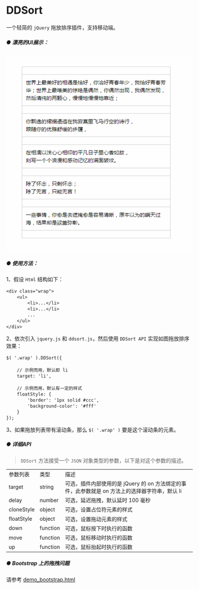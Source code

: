 # DDSort

一个轻简的 `jQuery` 拖放排序插件，支持移动端。

##### ● 漂亮的UI展示：

![DDSort](img/ddsort.gif)


##### ● 使用方法：

1、假设 `Html` 结构如下：


    <div class="wrap">
	    <ul>
	        <li>...</li>
	        <li>...</li>
	        ...
	    </ul>
    </div>


2、依次引入 `jquery.js` 和 `ddsort.js`，然后使用 `DDSort API` 实现如图拖放排序效果：

    $( '.wrap' ).DDSort({
        
        // 示例而用，默认即 li
        target: 'li',

        // 示例而用，默认有一定的样式    
        floatStyle: {    
            'border': '1px solid #ccc',
            'background-color': '#fff'
        }
    });
	
3、如果拖放列表带有滚动条，那么 `$( '.wrap' )` 要是这个滚动条的元素。

##### ● 详细API
> `DDSort` 方法接受一个 `JSON` 对象类型的参数，以下是对这个参数的描述。


<table width="65%" cellspacing="0" style="border-collapse: collapse;">
<tbody>
	<tr>
		<td>参数列表</td>
		<td>类型</td>
		<td>描述</td>
	</tr>
	<tr>
		<td>target</td>
		<td>string</td>
		<td>可选，插件内部使用的是 jQuery 的 on 方法绑定的事件，此参数就是 on 方法上的选择器字符串，默认 li</td>
	</tr>
	<tr>
		<td>delay</td>
		<td>number</td>
		<td>可选，延迟拖拽，默认延时 100 毫秒</td>
	</tr>
	<tr>
		<td>cloneStyle</td>
		<td>object</td>
		<td>可选，设置占位符元素的样式</td>
	</tr>
	<tr>
		<td>floatStyle</td>
		<td>object</td>
		<td>可选，设置拖动元素的样式</td>
	</tr>
	<tr>
		<td>down</td>
		<td>function</td>
		<td>可选，鼠标按下时执行的函数</td>
	</tr>
	<tr>
		<td>move</td>
		<td>function</td>
		<td>可选，鼠标移动时执行的函数</td>
	</tr>
	<tr>
		<td>up</td>
		<td>function</td>
		<td>可选，鼠标抬起时执行的函数</td>
	</tr>
</tobdy>
</table>

##### ● Bootstrap 上的拖拽问题

请参考 [demo_bootstrap.html](./demo_bootstrap.html)

